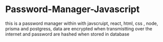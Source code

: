 # Password-Manager-Javascript
this is a password manager within with javscruipt, react, html, css , node, prisma and postgress, data are encrypted when transmistting over the internet and password  are hashed  when stored in database 
